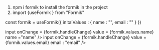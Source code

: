 1. npm i formik to install the formik in the project
2. import {useFormik } from "Formik"

const formik = useFormik({
initalValues : {
name : "",
email : ""
}
})

input onChange = {formik.handleChange} value = {formik.values.name} name ="name" />
input onChange = {formik.handleChange} value = {formik.values.email} email : "email" />
